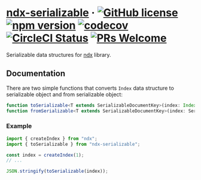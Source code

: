 # [ndx-serializable](https://github.com/ndx-search/ndx-serializable) &middot; [![GitHub license](https://img.shields.io/badge/license-MIT-blue.svg)](https://github.com/ndx-search/ndx-serializable/blob/master/LICENSE) [![npm version](https://img.shields.io/npm/v/ndx-serializable.svg)](https://www.npmjs.com/package/ndx-serializable) [![codecov](https://codecov.io/gh/ndx-search/ndx-serializable/branch/master/graph/badge.svg)](https://codecov.io/gh/ndx-search/ndx-serializable) [![CircleCI Status](https://circleci.com/gh/ndx-search/ndx-serializable.svg?style=shield&circle-token=:circle-token)](https://circleci.com/gh/ndx-search/ndx-serializable) [![PRs Welcome](https://img.shields.io/badge/PRs-welcome-brightgreen.svg)](https://github.com/ndx-search/ndx-serializable)

Serializable data structures for [ndx](https://github.com/ndx-search/ndx) library.

## Documentation

There are two simple functions that converts `Index` data structure to serializable object and from serializable object:

```ts
function toSerializable<T extends SerializableDocumentKey>(index: Index<T>): SerializableIndex<T>;
function fromSerializable<T extends SerializableDocumentKey>(index: SerializableIndex<T>): Index<T>;
```

### Example

```ts
import { createIndex } from "ndx";
import { toSerializable } from "ndx-serializable";

const index = createIndex(1);
// ...

JSON.stringify(toSerializable(index));
```
